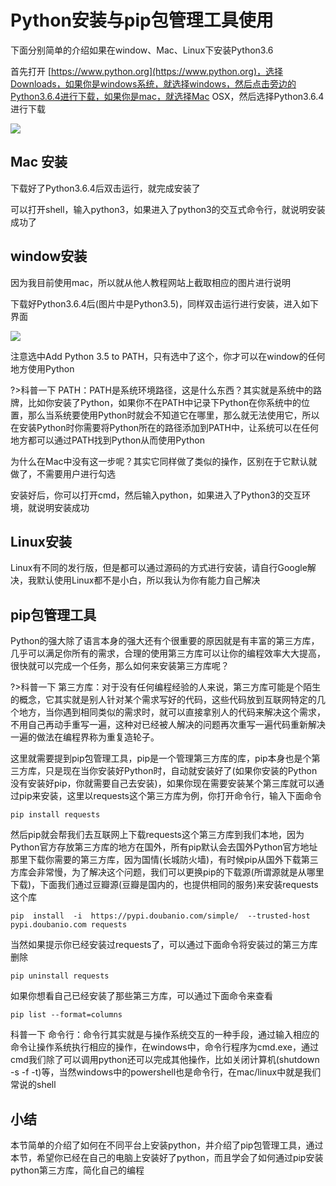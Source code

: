 # Python安装与pip包管理工具使用

下面分别简单的介绍如果在window、Mac、Linux下安装Python3.6

首先打开 [https://www.python.org](https://www.python.org)，选择Downloads，如果你是windows系统，就选择windows，然后点击旁边的Python3.6.4进行下载，如果你是mac，就选择Mac OSX，然后选择Python3.6.4进行下载

![](http://p3609n7fk.bkt.clouddn.com/windowandmacdownloads.png)

## Mac 安装

下载好了Python3.6.4后双击运行，就完成安装了

可以打开shell，输入python3，如果进入了python3的交互式命令行，就说明安装成功了

## window安装

因为我目前使用mac，所以就从他人教程网站上截取相应的图片进行说明

下载好Python3.6.4后(图片中是Python3.5)，同样双击运行进行安装，进入如下界面

![](http://p3609n7fk.bkt.clouddn.com/windowspython3.png)

注意选中Add Python 3.5 to PATH，只有选中了这个，你才可以在window的任何地方使用Python

?>科普一下
PATH：PATH是系统环境路径，这是什么东西？其实就是系统中的路牌，比如你安装了Python，如果你不在PATH中记录下Python在你系统中的位置，那么当系统要使用Python时就会不知道它在哪里，那么就无法使用它，所以在安装Python时你需要将Python所在的路径添加到PATH中，让系统可以在任何地方都可以通过PATH找到Python从而使用Python

为什么在Mac中没有这一步呢？其实它同样做了类似的操作，区别在于它默认就做了，不需要用户进行勾选

安装好后，你可以打开cmd，然后输入python，如果进入了Python3的交互环境，就说明安装成功

## Linux安装
Linux有不同的发行版，但是都可以通过源码的方式进行安装，请自行Google解决，我默认使用Linux都不是小白，所以我认为你有能力自己解决

## pip包管理工具
Python的强大除了语言本身的强大还有个很重要的原因就是有丰富的第三方库，几乎可以满足你所有的需求，合理的使用第三方库可以让你的编程效率大大提高，很快就可以完成一个任务，那么如何来安装第三方库呢？

?>科普一下 第三方库：对于没有任何编程经验的人来说，第三方库可能是个陌生的概念，它其实就是别人针对某个需求写好的代码，这些代码放到互联网特定的几个地方，当你遇到相同类似的需求时，就可以直接拿别人的代码来解决这个需求，不用自己再动手重写一遍，这种对已经被人解决的问题再次重写一遍代码重新解决一遍的做法在编程界称为重复造轮子。

这里就需要提到pip包管理工具，pip是一个管理第三方库的库，pip本身也是个第三方库，只是现在当你安装好Python时，自动就安装好了(如果你安装的Python没有安装好pip，你就需要自己去安装)，如果你现在需要安装某个第三库就可以通过pip来安装，这里以requests这个第三方库为例，你打开命令行，输入下面命令

```
pip install requests
```

然后pip就会帮我们去互联网上下载requests这个第三方库到我们本地，因为Python官方存放第三方库的地方在国外，所有pip默认会去国外Python官方地址那里下载你需要的第三方库，因为国情(长城防火墙)，有时候pip从国外下载第三方库会非常慢，为了解决这个问题，我们可以更换pip的下载源(所谓源就是从哪里下载)，下面我们通过豆瓣源(豆瓣是国内的，也提供相同的服务)来安装requests这个库

```
pip  install  -i  https://pypi.doubanio.com/simple/  --trusted-host pypi.doubanio.com requests
```

当然如果提示你已经安装过requests了，可以通过下面命令将安装过的第三方库删除

```
pip uninstall requests
```

如果你想看自己已经安装了那些第三方库，可以通过下面命令来查看

```
pip list --format=columns
```


科普一下
命令行：命令行其实就是与操作系统交互的一种手段，通过输入相应的命令让操作系统执行相应的操作，在windows中，命令行程序为cmd.exe，通过cmd我们除了可以调用python还可以完成其他操作，比如关闭计算机(shutdown -s -f -t)等，当然windows中的powershell也是命令行，在mac/linux中就是我们常说的shell

## 小结
本节简单的介绍了如何在不同平台上安装python，并介绍了pip包管理工具，通过本节，希望你已经在自己的电脑上安装好了python，而且学会了如何通过pip安装python第三方库，简化自己的编程







